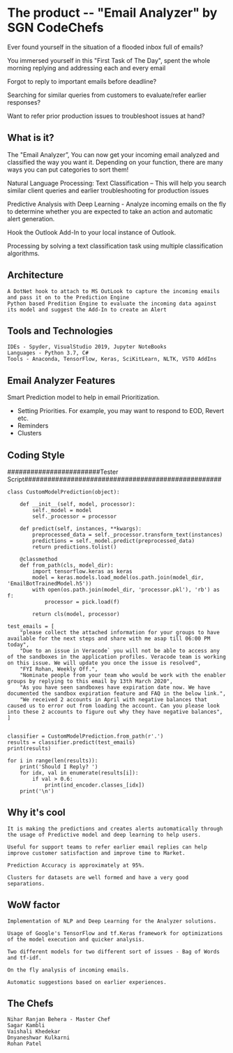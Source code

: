 # The product -- "Email Analyzer" by SGN CodeChefs

Ever found yourself in the situation of a flooded inbox full of emails?

You immersed yourself in this "First Task of The Day", spent the whole morning replying and addressing each and every email

Forgot to reply to important emails before deadline?

Searching for similar queries from customers to evaluate/refer earlier responses?

Want to refer prior production issues to troubleshoot issues at hand?

## What is it?

The "Email Analyzer”, You can now get your incoming email analyzed and classified the way you want it. Depending on your function, there are many ways you can put categories to sort them!

Natural Language Processing: Text Classification – This will help you search similar client queries and earlier troubleshooting for production issues

Predictive Analysis with Deep Learning - Analyze incoming emails on the fly to determine whether you are expected to take an action and automatic alert generation.

Hook the Outlook Add-In to your local instance of Outlook.

Processing by solving a text classification task using multiple classification algorithms.

## Architecture
	A DotNet hook to attach to MS OutLook to capture the incoming emails and pass it on to the Prediction Engine
	Python based Predition Engine to evaluate the incoming data against its model and suggest the Add-In to create an Alert
	
## Tools and Technologies
	IDEs - Spyder, VisualStudio 2019, Jupyter NoteBooks
	Languages - Python 3.7, C#
	Tools - Anaconda, TensorFlow, Keras, SciKitLearn, NLTK, VSTO AddIns
	

## Email Analyzer Features

Smart Prediction model to help in email Prioritization. 

 -  Setting Priorities. For example, you may want to respond to EOD, Revert etc.
 -  Reminders
 -  Clusters
 
## Coding Style

########################Tester Script###################################################

	class CustomModelPrediction(object):
    
		def __init__(self, model, processor):
			self._model = model
			self._processor = processor
			
		def predict(self, instances, **kwargs):
			preprocessed_data = self._processor.transform_text(instances)
			predictions = self._model.predict(preprocessed_data)
			return predictions.tolist()
		
		@classmethod
		def from_path(cls, model_dir):
			import tensorflow.keras as keras
			model = keras.models.load_model(os.path.join(model_dir, 'EmailBotTrainedModel.h5'))
			with open(os.path.join(model_dir, 'processor.pkl'), 'rb') as f:
				processor = pick.load(f)
				
			return cls(model, processor)
    
	test_emails = [
		"please collect the attached information for your groups to have available for the next steps and share with me asap till 06:00 PM today",    
		"Due to an issue in Veracode` you will not be able to access any of the sandboxes in the application profiles. Veracode team is working on this issue. We will update you once the issue is resolved",
		"FYI Rohan, Weekly Off.",
		"Nominate people from your team who would be work with the enabler groups by replying to this email by 13th March 2020",    
		"As you have seen sandboxes have expiration date now. We have documented the sandbox expiration feature and FAQ in the below link.",    
		"We received 2 accounts in April with negative balances that caused us to error out from loading the account. Can you please look into these 2 accounts to figure out why they have negative balances",
	]


	classifier = CustomModelPrediction.from_path(r'.')
	results = classifier.predict(test_emails)
	print(results)

	for i in range(len(results)):
		print('Should I Reply? ')
		for idx, val in enumerate(results[i]):
			if val > 0.6:
				print(ind_encoder.classes_[idx])
		print('\n')



## Why it's cool
	It is making the predictions and creates alerts automatically through the usage of Predictive model and deep learning to help users.

	Useful for support teams to refer earlier email replies can help improve customer satisfaction and improve time to Market.

	Prediction Accuracy is approximately at 95%.

	Clusters for datasets are well formed and have a very good separations.

## WoW factor
	Implementation of NLP and Deep Learning for the Analyzer solutions.

	Usage of Google's TensorFlow and tf.Keras framework for optimizations of the model execution and quicker analysis.

	Two different models for two different sort of issues - Bag of Words and tf-idf.

	On the fly analysis of incoming emails.

	Automatic suggestions based on earlier experiences.

## The Chefs
	Nihar Ranjan Behera - Master Chef
	Sagar Kambli
	Vaishali Khedekar
	Dnyaneshwar Kulkarni
	Rohan Patel